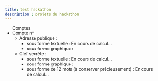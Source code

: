 ```yaml
---
title: test hackathon
description : projets du hackathon
---
```

<ul>
  <lh>Comptes</lh>
  <li>Compte n°1
    <ul>
      <li>Adresse publique :
        <ul>
          <li>sous forme textuelle : <span id="public_address_string_1">En cours de calcul...</span></li>
          <li>sous forme graphique : <span id="public_address_qr_code_1"> </span></li>
        </ul>
      </li>
      <li>Clef secrète :
        <ul>
          <li>sous forme textuelle : <span id="private_key_string_1">En cours de calcul...</span></li>
          <li>sous forme graphique : <span id="private_key_qr_code_1"> </span></li>
          <li>sous forme de 12 mots  (à conserver précieusement) : <span id="private_key_seed_1">En cours de calcul...</span></li>
        </ul>
      </li>
    </ul>
  </li>
</ul>


<script src="https://code.jquery.com/jquery-3.3.1.min.js"></script>
<script src="js/ethereumjs-wallet-0.6.0.min.js"></script>
<script src="https://cdn.jsdelivr.net/npm/eth-lightwallet@3.0.1/dist/lightwallet.min.js"></script>
<script src="https://cdn.jsdelivr.net/npm/ethereumjs-util@5.2.0/dist/index.min.js"></script>
<script src="js/qrcode.min.js"></script>
<script>
  var keystore = lightwallet.keystore;
  var secret_seed_1 = keystore.generateRandomSeed();
  var account = ethereumjs.Wallet.generate();
  var private_key = account.getPrivateKey().toString('hex');
  // var public_key = account.getPublicKeyString();
  var public_address = account.getAddressString();
  var checksum_address = account.getChecksumAddressString();
  // var json_wallet = account.toV3("secret");
  $('#private_key_seed_1').html(secret_seed_1);
  $('#public_address_string_1').html(checksum_address);
  $('#private_key_string_1').html(private_key);
  var public_address_qrcode = new QRCode(document.getElementById("public_address_qr_code_1"), {
	  text: checksum_address,
	  width: 256,
	  height: 256,
	  colorDark : "#000000",
	  colorLight : "#ffffff",
	  correctLevel : QRCode.CorrectLevel.H
  });
  var private_key_qrcode = new QRCode(document.getElementById("private_key_qr_code_1"), {
	  text: private_key,
	  width: 256,
	  height: 256,
	  colorDark : "#000000",
	  colorLight : "#ffffff",
	  correctLevel : QRCode.CorrectLevel.H
  });
</script>
